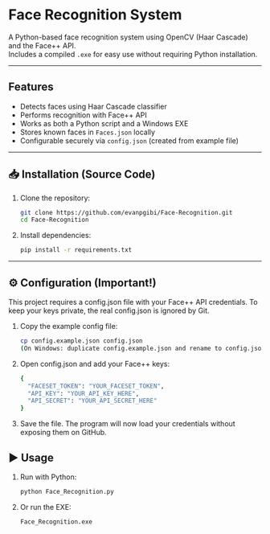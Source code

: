 # Face Recognition System

A Python-based face recognition system using OpenCV (Haar Cascade) and the Face++ API.  
Includes a compiled `.exe` for easy use without requiring Python installation.

---

## Features
- Detects faces using Haar Cascade classifier  
- Performs recognition with Face++ API  
- Works as both a Python script and a Windows EXE  
- Stores known faces in `Faces.json` locally
- Configurable securely via `config.json` (created from example file)

---

## 📥 Installation (Source Code)
1. Clone the repository:
   ```bash
   git clone https://github.com/evanpgibi/Face-Recognition.git
   cd Face-Recognition
2. Install dependencies:
   ```bash
   pip install -r requirements.txt

---

## ⚙️ Configuration (Important!)
This project requires a config.json file with your Face++ API credentials.
To keep your keys private, the real config.json is ignored by Git.

1. Copy the example config file:
   ```bash
   cp config.example.json config.json
   (On Windows: duplicate config.example.json and rename to config.json)

2. Open config.json and add your Face++ keys:
   ```bash
   {
     "FACESET_TOKEN": "YOUR_FACESET_TOKEN",
     "API_KEY": "YOUR_API_KEY_HERE",
     "API_SECRET": "YOUR_API_SECRET_HERE"
   }

3. Save the file. The program will now load your credentials without exposing them on GitHub.

## ▶️ Usage

1. Run with Python:
   ```bash
   python Face_Recognition.py

2. Or run the EXE:
   ```bash
   Face_Recognition.exe
